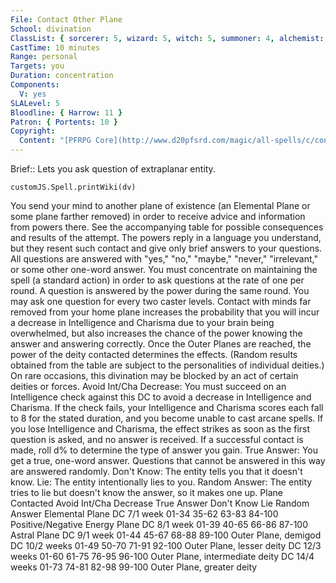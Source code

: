```yaml
---
File: Contact Other Plane
School: divination
ClassList: { sorcerer: 5, wizard: 5, witch: 5, summoner: 4, alchemist: 5, occultist: 4, psychic: 5, spiritualist: 5, unchained summoner: 5 }
CastTime: 10 minutes
Range: personal
Targets: you
Duration: concentration
Components:
  V: yes
SLALevel: 5
Bloodline: { Harrow: 11 }
Patron: { Portents: 10 }
Copyright:
  Content: "[PFRPG Core](http://www.d20pfsrd.com/magic/all-spells/c/contact-other-plane)"
---
```

Brief:: Lets you ask question of extraplanar entity.

```dataviewjs
customJS.Spell.printWiki(dv)
```

You send your mind to another plane of existence (an Elemental Plane or some plane farther removed) in order to receive advice and information from powers there. See the accompanying table for possible consequences and results of the attempt. The powers reply in a language you understand, but they resent such contact and give only brief answers to your questions. All questions are answered with "yes," "no," "maybe," "never," "irrelevant," or some other one-word answer. You must concentrate on maintaining the spell (a standard action) in order to ask questions at the rate of one per round. A question is answered by the power during the same round. You may ask one question for every two caster levels. Contact with minds far removed from your home plane increases the probability that you will incur a decrease in Intelligence and Charisma due to your brain being overwhelmed, but also increases the chance of the power knowing the answer and answering correctly. Once the Outer Planes are reached, the power of the deity contacted determines the effects. (Random results obtained from the table are subject to the personalities of individual deities.) On rare occasions, this divination may be blocked by an act of certain deities or forces. Avoid Int/Cha Decrease: You must succeed on an Intelligence check against this DC to avoid a decrease in Intelligence and Charisma. If the check fails, your Intelligence and Charisma scores each fall to 8 for the stated duration, and you become unable to cast arcane spells. If you lose Intelligence and Charisma, the effect strikes as soon as the first question is asked, and no answer is received. If a successful contact is made, roll d% to determine the type of answer you gain. True Answer: You get a true, one-word answer. Questions that cannot be answered in this way are answered randomly. Don't Know: The entity tells you that it doesn't know. Lie: The entity intentionally lies to you. Random Answer: The entity tries to lie but doesn't know the answer, so it makes one up.  Plane Contacted  Avoid Int/Cha Decrease  True Answer  Don't Know  Lie  Random Answer Elemental Plane  DC 7/1 week  01-34  35-62  63-83  84-100 Positive/Negative Energy Plane  DC 8/1 week  01-39  40-65  66-86  87-100 Astral Plane  DC 9/1 week  01-44  45-67  68-88  89-100 Outer Plane, demigod  DC 10/2 weeks  01-49  50-70  71-91  92-100 Outer Plane, lesser deity  DC 12/3 weeks  01-60  61-75  76-95  96-100 Outer Plane, intermediate deity  DC 14/4 weeks  01-73  74-81  82-98  99-100 Outer Plane, greater deity
